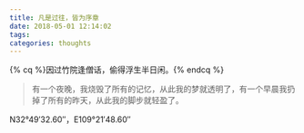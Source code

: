 ```yaml
---
title: 凡是过往，皆为序章
date: 2018-05-01 12:14:02
tags:
categories: thoughts
---
```


{% cq %}因过竹院逢僧话，偷得浮生半日闲。{% endcq %}

<!-- more -->

> 有一个夜晚，我烧毁了所有的记忆，从此我的梦就透明了，有一个早晨我扔掉了所有的昨天，从此我的脚步就轻盈了。 

N32°49′32.60″，E109°21′48.60″


